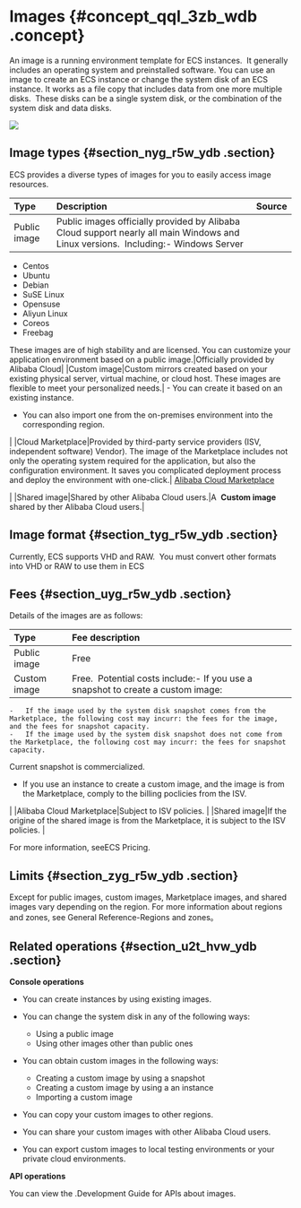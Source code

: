 # Images {#concept_qql_3zb_wdb .concept}

An image is a running environment template for ECS instances.  It generally includes an operating system and preinstalled software. You can use an image to create an ECS instance or change the system disk of an ECS instance. It works as a file copy that includes data from one more multiple disks.  These disks can be a single system disk, or the combination of the system disk and data disks.

![](http://static-aliyun-doc.oss-cn-hangzhou.aliyuncs.com/assets/img/9572/5238_en-US.png)

## Image types {#section_nyg_r5w_ydb .section}

ECS provides a diverse types of images for you to easily access image resources.

|Type|Description |Source|
|:---|:-----------|:-----|
|Public image|Public images officially provided by Alibaba Cloud support nearly all main Windows and Linux versions.  Including:-   Windows Server
-   Centos
-   Ubuntu
-   Debian
-   SuSE Linux
-   Opensuse
-   Aliyun Linux
-   Coreos
-   Freebag

These images are of high stability and are licensed. You can customize your application environment based on a public image.|Officially provided by Alibaba Cloud|
|Custom image|Custom mirrors created based on your existing physical server, virtual machine, or cloud host. These images are flexible to meet your personalized needs.| -   You can create it based on an existing instance.
-   You can also import one from the on-premises environment into the corresponding region.

 |
|Cloud Marketplace|Provided by third-party service providers \(ISV, independent software\) Vendor\). The image of the Marketplace includes not only the operating system required for the application, but also the configuration environment. It saves you complicated deployment process and deploy the environment with one-click.| [Alibaba Cloud Marketplace](https://marketplace.alibabacloud.com/)

 |
|Shared image|Shared by other Alibaba Cloud users.|A  **Custom image** shared by ther Alibaba Cloud users.|

## Image format {#section_tyg_r5w_ydb .section}

Currently, ECS supports VHD and RAW.  You must convert other formats into VHD or RAW to use them in ECS

## Fees {#section_uyg_r5w_ydb .section}

Details of the images are as follows:

|Type|Fee description|
|:---|:--------------|
|Public image|Free|
|Custom image|Free.  Potential costs include:-   If you use a snapshot to create a custom image:

    -   If the image used by the system disk snapshot comes from the Marketplace, the following cost may incurr: the fees for the image, and the fees for snapshot capacity.
    -   If the image used by the system disk snapshot does not come from the Marketplace, the following cost may incurr: the fees for snapshot capacity.
Current snapshot is commercialized.

-   If you use an instance to create a custom image, and the image is from the Marketplace, comply to the billing poclicies from the ISV.

|
|Alibaba Cloud Marketplace|Subject to ISV policies. |
|Shared image|If the origine of the shared image is from the Marketplace, it is subject to the ISV policies. |

For more information, seeECS Pricing.

## Limits {#section_zyg_r5w_ydb .section}

Except for public images, custom images, Marketplace images, and shared images vary depending on the region. For more information about regions and zones, see General Reference-Regions and zones。

## Related operations {#section_u2t_hvw_ydb .section}

**Console operations**

-   You can create instances by using existing images.

-   You can change the system disk in any of the following ways:

    -   Using a public image
    -   Using other images other than public ones
-   You can obtain custom images in the following ways:

    -   Creating a custom image by using a snapshot
    -   Creating a custom image by using a an instance
    -   Importing a custom image
-   You can copy your custom images to other regions.

-   You can share your custom images with other Alibaba Cloud users.

-   You can export custom images to local testing environments or your private cloud environments.


**API operations**

You can view the .Development Guide for APIs about images.

